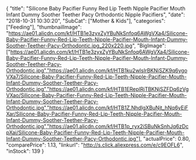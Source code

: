 {
	"title": "Silicone Baby Pacifier Funny Red Lip Teeth Nipple Pacifier Mouth Infant Dummy Soother Teether Pacy Orthodontic Nipple Pacifiers",
	"date": "2018-10-31 10:30:20",
	"SubCat": ["Mother & Kids"],
	"categories": ["Feeding"],
	"thumbnailImage": "https://ae01.alicdn.com/kf/HTB1e3zyxZyYBuNkSnfoq6AWgVXa4/Silicone-Baby-Pacifier-Funny-Red-Lip-Teeth-Nipple-Pacifier-Mouth-Infant-Dummy-Soother-Teether-Pacy-Orthodontic.jpg_220x220.jpg",
	"BigImage": ["https://ae01.alicdn.com/kf/HTB1e3zyxZyYBuNkSnfoq6AWgVXa4/Silicone-Baby-Pacifier-Funny-Red-Lip-Teeth-Nipple-Pacifier-Mouth-Infant-Dummy-Soother-Teether-Pacy-Orthodontic.jpg","https://ae01.alicdn.com/kf/HTB1ku2wlsIrBKNjSZK9q6ygoVXa7/Silicone-Baby-Pacifier-Funny-Red-Lip-Teeth-Nipple-Pacifier-Mouth-Infant-Dummy-Soother-Teether-Pacy-Orthodontic.jpg","https://ae01.alicdn.com/kf/HTB1EReplRjTBKNjSZFDq6zVgVXao/Silicone-Baby-Pacifier-Funny-Red-Lip-Teeth-Nipple-Pacifier-Mouth-Infant-Dummy-Soother-Teether-Pacy-Orthodontic.jpg","https://ae01.alicdn.com/kf/HTB1Z.NhdlgXBuNjt_hNq6yEiFXar/Silicone-Baby-Pacifier-Funny-Red-Lip-Teeth-Nipple-Pacifier-Mouth-Infant-Dummy-Soother-Teether-Pacy-Orthodontic.jpg","https://ae01.alicdn.com/kf/HTB1p_ryx2iSBuNkSnhJq6zDcpXai/Silicone-Baby-Pacifier-Funny-Red-Lip-Teeth-Nipple-Pacifier-Mouth-Infant-Dummy-Soother-Teether-Pacy-Orthodontic.jpg"],
	"actualPrice": 0.80,
	"comparePrice": 1.13,
	"linkurl": "http://s.click.aliexpress.com/e/c9EOFL6",
	"inStock": 139
}
